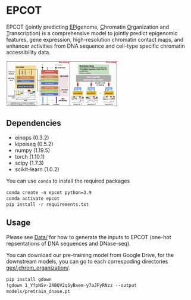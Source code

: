 # EPCOT


EPCOT (jointly predicting <ins>EP</ins>igenome, <ins>C</ins>hromatin <ins>O</ins>rganization and <ins>T</ins>ranscription) is a comprehensive model to jointly predict epigenomic features, gene expression, high-resolution chromatin contact maps, and enhancer activities from DNA sequence and cell-type specific chromatin accessibility data. 

<img
  src="Profiles/model.png"
  title=""
  style="display: inline-block; margin: 0 auto; max-width: 300px">
  
 ## Dependencies
* einops (0.3.2)
* kipoiseq (0.5.2)
* numpy (1.19.5)
* torch (1.10.1)
* scipy (1.7.3)
* scikit-learn (1.0.2)

You can use ```conda``` to install the required packages
```
conda create -n epcot python=3.9
conda activate epcot
pip install -r requirements.txt
```
  

 ## Usage
Please see [Data/](https://github.com/zzh24zzh/EPCOT/tree/master/Data) for how to generate the inputs to EPCOT (one-hot repsentations of DNA sequences and DNase-seq).

You can download our pre-training model from Google Drive, for the downstream models, you can go to each correspoding directories [gex/](https://github.com/zzh24zzh/EPCOT/tree/master/gex),[chrom_organization/](https://github.com/zzh24zzh/EPCOT/tree/master/chrom_organization).
```
pip install gdown
!gdown 1_YfpNSv-2ABQV2qSyBxem-y7aJFyRNzz --output models/pretrain_dnase.pt
```
